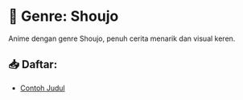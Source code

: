# 🌸 Genre: Shoujo

Anime dengan genre Shoujo, penuh cerita menarik dan visual keren.

## 📥 Daftar:
- [Contoh Judul](link-download)
